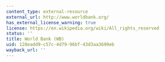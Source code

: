 ```yaml
---
content_type: external-resource
external_url: http://www.worldbank.org/
has_external_license_warning: true
license: https://en.wikipedia.org/wiki/All_rights_reserved
status: ''
title: World Bank (WB)
uid: 128eadd9-c57c-4d79-96bf-43d3aa3699eb
wayback_url: ''
---
```

